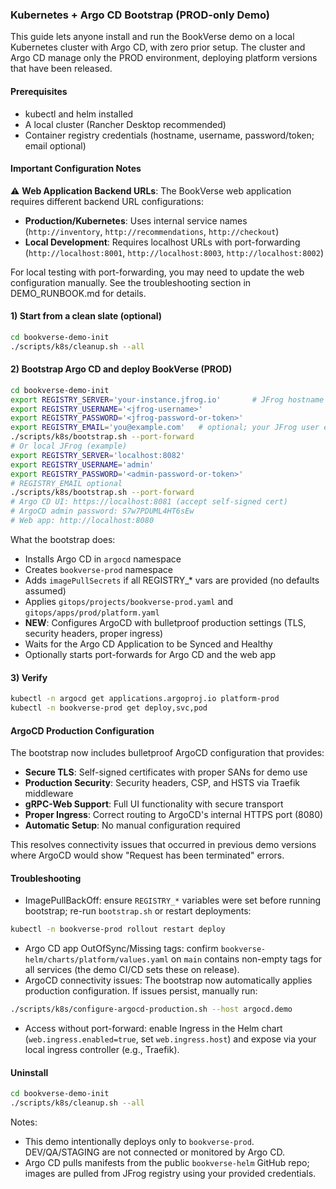 ### Kubernetes + Argo CD Bootstrap (PROD-only Demo)

This guide lets anyone install and run the BookVerse demo on a local Kubernetes cluster with Argo CD, with zero prior setup. The cluster and Argo CD manage only the PROD environment, deploying platform versions that have been released.

#### Prerequisites
- kubectl and helm installed
- A local cluster (Rancher Desktop recommended)
- Container registry credentials (hostname, username, password/token; email optional)

#### Important Configuration Notes

⚠️ **Web Application Backend URLs**: The BookVerse web application requires different backend URL configurations:

- **Production/Kubernetes**: Uses internal service names (`http://inventory`, `http://recommendations`, `http://checkout`)
- **Local Development**: Requires localhost URLs with port-forwarding (`http://localhost:8001`, `http://localhost:8003`, `http://localhost:8002`)

For local testing with port-forwarding, you may need to update the web configuration manually. See the troubleshooting section in DEMO_RUNBOOK.md for details.

#### 1) Start from a clean slate (optional)
```bash
cd bookverse-demo-init
./scripts/k8s/cleanup.sh --all
```

#### 2) Bootstrap Argo CD and deploy BookVerse (PROD)
```bash
cd bookverse-demo-init
export REGISTRY_SERVER='your-instance.jfrog.io'       # JFrog hostname (without https://)
export REGISTRY_USERNAME='<jfrog-username>'
export REGISTRY_PASSWORD='<jfrog-password-or-token>'
export REGISTRY_EMAIL='you@example.com'   # optional; your JFrog user email is fine
./scripts/k8s/bootstrap.sh --port-forward
# Or local JFrog (example)
export REGISTRY_SERVER='localhost:8082'
export REGISTRY_USERNAME='admin'
export REGISTRY_PASSWORD='<admin-password-or-token>'
# REGISTRY_EMAIL optional
./scripts/k8s/bootstrap.sh --port-forward
# Argo CD UI: https://localhost:8081 (accept self-signed cert)
# ArgoCD admin password: S7w7PDUML4HT6sEw
# Web app: http://localhost:8080
```

What the bootstrap does:
- Installs Argo CD in `argocd` namespace
- Creates `bookverse-prod` namespace
- Adds `imagePullSecrets` if all REGISTRY_* vars are provided (no defaults assumed)
- Applies `gitops/projects/bookverse-prod.yaml` and `gitops/apps/prod/platform.yaml`
- **NEW**: Configures ArgoCD with bulletproof production settings (TLS, security headers, proper ingress)
- Waits for the Argo CD Application to be Synced and Healthy
- Optionally starts port-forwards for Argo CD and the web app

#### 3) Verify
```bash
kubectl -n argocd get applications.argoproj.io platform-prod
kubectl -n bookverse-prod get deploy,svc,pod
```

#### ArgoCD Production Configuration

The bootstrap now includes bulletproof ArgoCD configuration that provides:

- **Secure TLS**: Self-signed certificates with proper SANs for demo use
- **Production Security**: Security headers, CSP, and HSTS via Traefik middleware  
- **gRPC-Web Support**: Full UI functionality with secure transport
- **Proper Ingress**: Correct routing to ArgoCD's internal HTTPS port (8080)
- **Automatic Setup**: No manual configuration required

This resolves connectivity issues that occurred in previous demo versions where ArgoCD would show "Request has been terminated" errors.

#### Troubleshooting
- ImagePullBackOff: ensure `REGISTRY_*` variables were set before running bootstrap; re-run `bootstrap.sh` or restart deployments:
```bash
kubectl -n bookverse-prod rollout restart deploy
```
- Argo CD app OutOfSync/Missing tags: confirm `bookverse-helm/charts/platform/values.yaml` on `main` contains non-empty tags for all services (the demo CI/CD sets these on release).
- ArgoCD connectivity issues: The bootstrap now automatically applies production configuration. If issues persist, manually run:
```bash
./scripts/k8s/configure-argocd-production.sh --host argocd.demo
```
- Access without port-forward: enable Ingress in the Helm chart (`web.ingress.enabled=true`, set `web.ingress.host`) and expose via your local ingress controller (e.g., Traefik).

#### Uninstall
```bash
cd bookverse-demo-init
./scripts/k8s/cleanup.sh --all
```

Notes:
- This demo intentionally deploys only to `bookverse-prod`. DEV/QA/STAGING are not connected or monitored by Argo CD.
- Argo CD pulls manifests from the public `bookverse-helm` GitHub repo; images are pulled from JFrog registry using your provided credentials.


